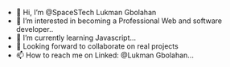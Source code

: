 - 👋 Hi, I’m @SpaceSTech Lukman Gbolahan
- 👀 I’m interested in becoming a Professional Web and software developer..
- 🌱 I’m currently learning Javascript...
- 💞️ Looking forward to collaborate on real projects 
- 📫 How to reach me on Linked: @Lukman Gbolahan...

<!---
SpaceSTech/SpaceSTech is a ✨ special ✨ repository because its `README.md` (this file) appears on your GitHub profile.
You can click the Preview link to take a look at your changes.
--->
